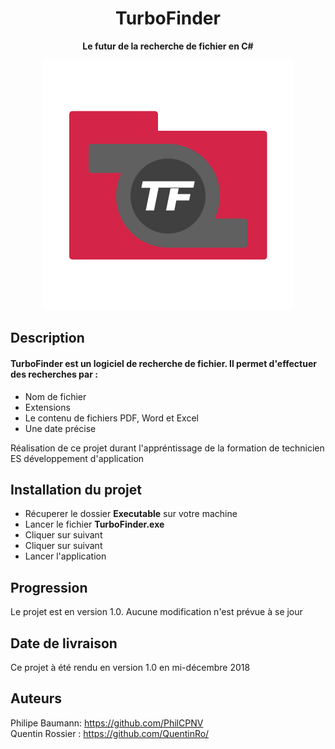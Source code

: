 
<div align="center">

# TurboFinder

**Le futur de la recherche de fichier en C#**

<p align="center">
  <img src="https://raw.githubusercontent.com/PhilCPNV/MAW_filefinder_QRR_PBN/master/DOC/img/logo/lgo22.png" width="400">

</p>
</div>

## Description  

#### TurboFinder est un logiciel de recherche de fichier. Il permet d'effectuer des recherches par :
-	Nom de fichier
-	Extensions
-	Le contenu de fichiers PDF, Word et Excel
-	Une date précise

Réalisation de ce projet durant l'appréntissage de la formation de technicien ES développement d'application

## Installation du projet
- Récuperer le dossier **Executable** sur votre machine
- Lancer le fichier **TurboFinder.exe**
- Cliquer sur suivant
- Cliquer sur suivant
- Lancer l'application

## Progression
Le projet est en version 1.0. Aucune modification n'est prévue à se jour

## Date de livraison
Ce projet à été rendu en version 1.0 en mi-décembre 2018

## Auteurs
Philipe Baumann: https://github.com/PhilCPNV <br>
Quentin Rossier : https://github.com/QuentinRo/
